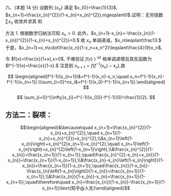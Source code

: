六、(本题 14 分) 设数列 $\{x_n\}$ 满足 $x_{0}=\frac{1}{3}$,
$x_{n+1}=\frac{x_{n}^{2}}{1-x_{n}+x_{n}^{2}},n\geqslant0$.证明：无穷级数 $\sum x_n$ 收敛并求其
和

方法 1. 根据数学归纳法可知 $x_n>0.$ 此外，$x_{n+1}-x_{n}=-\frac{x_{n}(1-x_{n})^{2}}{1-x_{n}+x_{n}^{2}}<0.$
 故 $x_n$ 单调递减，$x_n\leqslant\frac13.$
 于是，$x_{n+1}=x_n\cdot\frac{x_n}{1-x_n+x_n^2}\leqslant\frac{4}{9}x_n$,

 令 $f(x)=\frac{x}{1+x},x>0$, 不难验证 $f(x)$ ) $^{\mathrm{uz}}$ 格单调递增且其反函数为 $f^{-1}(x)=\frac{x}{1-x}.$
 注意到 $x_{n+1}=f(f^{-1}(x_n)-x_n)$,故

$$
\begin{aligned}f^{-1}(x_{n+1})&=f^{-1}(x_n)-x_n,\quad x_n=f^{-1}(x_n)-f^{-1}(x_{n+1}).\\\sum_{i=0}^nx_i&=f^{-1}(x_0)-f^{-1}(x_{n+1}).\end{aligned}
$$

$$
\sum_{i=0}^{\infty}x_{i}=f^{-1}(x_{0})-f^{-1}(0)=\frac{1}{2}.
$$


## 方法二：裂项：
$$\begin{aligned}&\because\quad x_{n+1}=\frac{x_{n}^{2}}{1-x_{n}+x_{n}^{2}},\quad x_{n+1}(1-x_{n}+x_{n}^{2})=x_{n}^{2},\\&x_{n+1}\left(1-x_{n}\right)+x_{n}^{2}x_{n+1}=x_{n}^{2},\quad x_{n+1}\left(1-x_{n}\right)=x_{n}^{2}\left(1-x_{n+1}\right),\\&\frac{x_{n}^{2}}{1-x_{n}}=\frac{x_{n+1}}{1-x_{n+1}},\quad\frac{x_{n}^{2}-x_{n}+x_{n}}{1-x_{n}}=\frac{x_{n+1}}{1-x_{n+1}},\\&\frac{x_{n}-x_{n}\left(1-x_{n}\right)}{1-x_{n}}=\frac{x_{n+1}}{1-x_{n+1}},\quad\frac{x_{n}}{1-x_{n}}-\frac{x_{n}\left(1-x_{n}\right)}{1-x_{n}}=\frac{x_{n+1}}{1-x_{n+1}},\\&\frac{x_{n}}{1-x_{n}}-x_{n}=\frac{x_{n+1}}{1-x_{n+1}},\quad\therefore\quad x_{n}=\frac{x_{n}}{1-x_{n}}-\frac{x_{n+1}}{1-x_{n+1}}\text{知乎@人生}\end{aligned}$$
